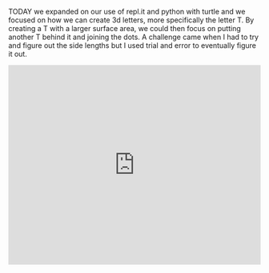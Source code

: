 TODAY we expanded on our use of repl.it and python with turtle and we focused on how we can create 3d letters, more specifically the letter T. By creating a T with a larger surface area, we could then focus on putting another T behind it and joining the dots. A challenge came when I had to try and figure out the side lengths but I used trial and error to eventually figure it out.

<iframe height="400px" width="100%" src="https://repl.it/@JakeBarry/SecondhandSoreConsulting?lite=true" scrolling="no" frameborder="no" allowtransparency="true" allowfullscreen="true" sandbox="allow-forms allow-pointer-lock allow-popups allow-same-origin allow-scripts allow-modals"></iframe>
